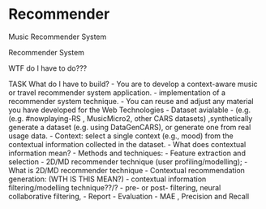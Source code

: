 # Recommender
Music Recommender System

Recommender System

WTF do I have to do???

TASK 
	What do I have to build?
		- You are to develop a context-aware music or travel recommender system application.
		- implementation of a recommender system technique.
		- You can reuse and adjust any material you have developed for the Web Technologies
		- Dataset avialable
			- (e.g. (e.g. #nowplaying-RS , MusicMicro2, other CARS datasets) ,synthetically generate a dataset (e.g. using DataGenCARS), or generate one from real usage data.
		- Context: select a single context (e.g., mood) from the contextual information collected in the dataset.
			- What does contextual information mean?
		- Methods and techniques:
			- Feature extraction and selection
			- 2D/MD recommender technique (user profiling/modelling);
				- What is 2D/MD recommender technique
			- Contextual recommendation generation: (WTH IS THIS MEAN?)
				- contextual information filtering/modelling technique??/?
				- pre- or post- filtering, neural collaborative filtering,
		- Report 
			- Evaluation
				- MAE , Precision and Recall